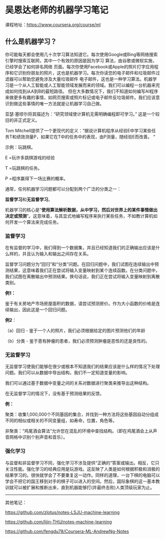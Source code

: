 # 吴恩达老师的机器学习笔记

课程地址：<https://www.coursera.org/course/ml>



## 什么是机器学习？

你可能每天都会使用几十次学习算法知道它。每次使用Google或Bing等网络搜索引擎时搜索互联网，其中一个有效的原因是因为学习 算法，由谷歌或微软实施，已经学会了如何排名网络 页面。每次你使用Facebook或Apple的照片打字应用程序和它识别你朋友的照片，这也是机器学习。每次你读您的电子邮件和垃圾邮件过滤器可以帮助您避免涉及大量垃圾邮件 电子邮件，这也是一种学习算法。机器学习是一个从人工智能或人工智能领域发展而来的领域。我们可以编程一台机器来完成如何找到从A到B的最短路径。 但在大多数情况下，我们不知道如何编写AI程序来做更多有趣的事情，如网页搜索或照片标记或电子邮件反垃圾邮件。我们应该意识到做这些事情的唯一方法就是让机器学习自己做。

亚瑟·塞缪尔将其描述为：“研究领域使计算机无需明确编程即可学习。” 这是一个较旧的非正式定义。

Tom Mitchell提供了一个更现代的定义：“据说计算机程序从经验E中学习某些任务T和绩效测量P，如果它在T中的任务中的表现，由P测量，随经验E而改善。 “

示例：玩跳棋。

E =玩许多跳棋游戏的经验

T =玩跳棋的任务。

P =程序赢得下一场比赛的概率。

通常，任何机器学习问题都可以分配到两个广泛的分类之一：

**监督学习**和**无监督学习**。

机器学习的核心是“**使用算法解析数据，从中学习，然后对世界上的某件事情做出决定或预测**”。这意味着，与其显式地编写程序来执行某些任务，不如教计算机如何开发一个算法来完成任务。

### 监督学习

在有监督的学习中，我们得到一个数据集，并且已经知道我们的正确输出应该是什么样的，并且认为输入和输出之间存在关系。

监督学习问题分为“回归”和“分类”问题。在回归问题中，我们试图在连续输出中预测结果，这意味着我们正在尝试将输入变量映射到某个连续函数。在分类问题中，我们试图在离散输出中预测结果。换句话说，我们正在尝试将输入变量映射到离散类别。

**例1：**

鉴于有关房地产市场房屋面积的数据，请尝试预测房价。作为大小函数的价格是连续输出，因此这是一个回归问题。

**例2**：

（a）回归 - 鉴于一个人的照片，我们必须根据给定的图片预测他们的年龄

（b）分类 - 鉴于患有肿瘤的患者，我们必须预测肿瘤是恶性的还是良性的。

### 无监督学习

无监督学习使我们能够在很少或根本不知道我们的结果应该是什么样的情况下处理问题。我们可以从数据中导出结构，我们不一定知道变量的影响。

我们可以通过基于数据中变量之间的关系对数据进行聚类来推导出这种结构。

在无监督学习的情况下，没有基于预测结果的反馈。

**例：**

聚类：收集1,000,000个不同基因的集合，并找到一种方法将这些基因自动分组成不同的相似或相关的不同变量组，如寿命，位置，角色等。

非聚类：“鸡尾酒会算法”允许您在混乱的环境中查找结构。（即在鸡尾酒会上从声音网格中识别个别声音和音乐）。

### 强化学习

与监督和非监督学习不同，强化学习不涉及提供“正确的”答案或输出。相反，它只关注性能。强化学习的经典应用是玩游戏。这反映了人类是如何根据积极和消极的结果学习的。很快就学会了不要重复这一动作。同样的道理，一台下棋的电脑可以学会不把它的国王移到对手的棋子可以进入的空间。然后，国际象棋的这一基本教训就可以被扩展和推断出来，直到机器能够打(并最终击败)人类顶级玩家为止。



----

其他笔记：

<https://github.com/zlotus/notes-LSJU-machine-learning>

<https://github.com/lijin-THU/notes-machine-learning>

<https://github.com/fengdu78/Coursera-ML-AndrewNg-Notes>







